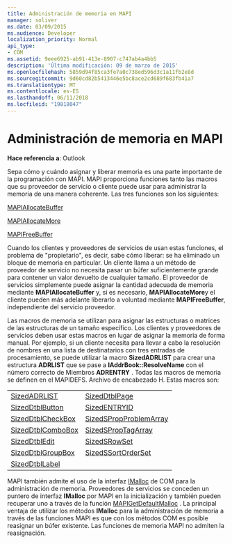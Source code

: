 ```yaml
---
title: Administración de memoria en MAPI
manager: soliver
ms.date: 03/09/2015
ms.audience: Developer
localization_priority: Normal
api_type:
- COM
ms.assetid: 9eee6925-ab91-413e-8907-c747ab4a4bb5
description: 'Última modificación: 09 de marzo de 2015'
ms.openlocfilehash: 5859d94f85ca3fe7a0c738ed596d3c1a11fb2e8d
ms.sourcegitcommit: 9d60cd82b5413446e5bc8ace2cd689f683fb41a7
ms.translationtype: MT
ms.contentlocale: es-ES
ms.lasthandoff: 06/11/2018
ms.locfileid: "19818047"
---
```

# <a name="managing-memory-in-mapi"></a>Administración de memoria en MAPI

  
  
**Hace referencia a**: Outlook 
  
Sepa cómo y cuándo asignar y liberar memoria es una parte importante de la programación con MAPI. MAPI proporciona funciones tanto las macros que su proveedor de servicio o cliente puede usar para administrar la memoria de una manera coherente. Las tres funciones son los siguientes:
  
[MAPIAllocateBuffer](mapiallocatebuffer.md)
  
[MAPIAllocateMore](mapiallocatemore.md)
  
[MAPIFreeBuffer](mapifreebuffer.md)
  
Cuando los clientes y proveedores de servicios de usan estas funciones, el problema de "propietario", es decir, sabe cómo liberar: se ha eliminado un bloque de memoria en particular. Un cliente llama a un método de proveedor de servicio no necesita pasar un búfer suficientemente grande para contener un valor devuelto de cualquier tamaño. El proveedor de servicios simplemente puede asignar la cantidad adecuada de memoria mediante **MAPIAllocateBuffer** y, si es necesario, **MAPIAllocateMore**y el cliente pueden más adelante liberarlo a voluntad mediante **MAPIFreeBuffer**, independiente del servicio proveedor. 
  
Las macros de memoria se utilizan para asignar las estructuras o matrices de las estructuras de un tamaño específico. Los clientes y proveedores de servicios deben usar estas macros en lugar de asignar la memoria de forma manual. Por ejemplo, si un cliente necesita para llevar a cabo la resolución de nombres en una lista de destinatarios con tres entradas de procesamiento, se puede utilizar la macro **SizedADRLIST** para crear una estructura **ADRLIST** que se pase a **IAddrBook::ResolveName** con el número correcto de Miembros **ADRENTRY** . Todas las macros de memoria se definen en el MAPIDEFS. Archivo de encabezado H. Estas macros son: 
  
|||
|:-----|:-----|
|[SizedADRLIST](sizedadrlist.md) <br/> |[SizedDtblPage](sizeddtblpage.md) <br/> |
|[SizedDtblButton](sizeddtblbutton.md) <br/> |[SizedENTRYID](sizedentryid.md) <br/> |
|[SizedDtblCheckBox](sizeddtblcheckbox.md) <br/> |[SizedSPropProblemArray](sizedspropproblemarray.md) <br/> |
|[SizedDtblComboBox](sizeddtblcombobox.md) <br/> |[SizedSPropTagArray](sizedsproptagarray.md) <br/> |
|[SizedDtblEdit](sizeddtbledit.md) <br/> |[SizedSRowSet](sizedsrowset.md) <br/> |
|[SizedDtblGroupBox](sizeddtblgroupbox.md) <br/> |[SizedSSortOrderSet](sizedssortorderset.md) <br/> |
|[SizedDtblLabel](sizeddtbllabel.md) <br/> | <br/> |
   
MAPI también admite el uso de la interfaz [IMalloc](http://msdn.microsoft.com/en-us/library/ms678425%28VS.85%29.aspx) de COM para la administración de memoria. Proveedores de servicios se conceden un puntero de interfaz **IMalloc** por MAPI en la inicialización y también pueden recuperar uno a través de la función [MAPIGetDefaultMalloc](mapigetdefaultmalloc.md) . La principal ventaja de utilizar los métodos **IMalloc** para la administración de memoria a través de las funciones MAPI es que con los métodos COM es posible reasignar un búfer existente. Las funciones de memoria MAPI no admiten la reasignación. 
  

